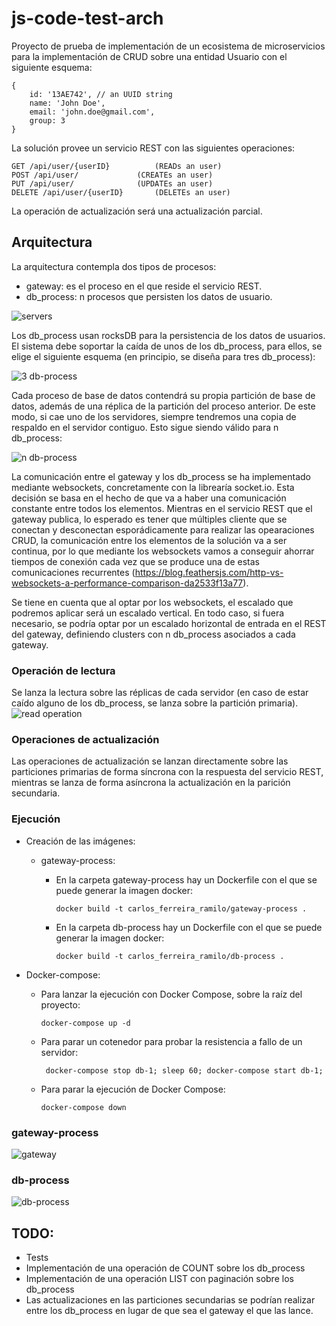 # js-code-test-arch

Proyecto de prueba de implementación de un ecosistema de microservicios para la implementación de CRUD sobre una entidad Usuario con el siguiente esquema:
``` 
{
    id: '13AE742', // an UUID string
    name: 'John Doe',
    email: 'john.doe@gmail.com',
    group: 3
}
```
La solución provee un servicio REST con las siguientes operaciones:
```
GET /api/user/{userID} 			(READs an user)
POST /api/user/ 			(CREATEs an user)
PUT /api/user/ 				(UPDATEs an user) 
DELETE /api/user/{userID} 		(DELETEs an user)
```

La operación de actualización será una actualización parcial.

## Arquitectura

La arquitectura contempla dos tipos de procesos:

 - gateway: es el proceso en el que reside el servicio REST.
 - db_process: n procesos que persisten los datos de usuario.

![servers](resources/images/servers.png)

Los db_process usan rocksDB para la persistencia de los datos de usuarios. El sistema debe soportar la caída de unos de los db_process, para ellos, se elige el siguiente esquema (en principio, se diseña para tres db_process):

![3 db-process](resources/images/dbschema.png)

Cada proceso de base de datos contendrá su propia partición de base de datos, además de una réplica de la partición del proceso anterior. De este modo, si cae uno de los servidores, siempre tendremos una copia de respaldo en el servidor contiguo. Esto sigue siendo válido para n db_process:

![n db-process](resources/images/dbschema.png)

La comunicación entre el gateway y los db_process se ha implementado mediante websockets, concretamente con la librearía socket.io. Esta decisión se basa en el hecho de que va a haber una comunicación constante entre todos los elementos. Mientras en el servicio REST que el gateway publica, lo esperado es tener que múltiples cliente que se conectan y desconectan esporádicamente para realizar las opearaciones CRUD, la comunicación entre los elementos de la solución va a ser continua, por lo que mediante los websockets vamos a conseguir ahorrar tiempos de conexión cada vez que se produce una de estas comunicaciones recurrentes (https://blog.feathersjs.com/http-vs-websockets-a-performance-comparison-da2533f13a77).

Se tiene en cuenta que al optar por los websockets, el escalado que podremos aplicar será un escalado vertical. En todo caso, si fuera necesario, se podría optar por un escalado horizontal de entrada en el REST del gateway, definiendo clusters con n db_process asociados a cada gateway.

### Operación de lectura
Se lanza la lectura sobre las réplicas de cada servidor (en caso de estar caído alguno de los db_process, se lanza sobre la partición primaria).
![read operation](resources/images/dbschemaread.png)

### Operaciones de actualización
Las operaciones de actualización se lanzan directamente sobre las particiones primarias de forma síncrona con la respuesta del servicio REST, mientras se lanza de forma asíncrona la actualización en la parición secundaria.

### Ejecución

 - Creación de las imágenes:
	 - gateway-process:
		 - En la carpeta gateway-process hay un Dockerfile con el que se puede generar la imagen docker:

			```docker build -t carlos_ferreira_ramilo/gateway-process . ```

		- En la carpeta db-process hay un Dockerfile con el que se puede generar la imagen docker:

			```docker build -t carlos_ferreira_ramilo/db-process .```

- Docker-compose:
	- Para lanzar la ejecución con Docker Compose, sobre la raíz del proyecto:

		``` docker-compose up -d ```
			
	- Para parar un cotenedor para probar la resistencia a fallo de un servidor:

		``` docker-compose stop db-1; sleep 60; docker-compose start db-1;```
				
	- Para parar la ejecución de Docker Compose:
		
		``` docker-compose down ``` 

### gateway-process
![gateway](resources/images/gatewaytree.png)

### db-process
![db-process](resources/images/treedbprocess.png)
        
## TODO:

 - Tests
 - Implementación de una operación de COUNT sobre los db_process
 - Implementación de una operación LIST con paginación sobre los db_process
 - Las actualizaciones en las particiones secundarias se podrían realizar entre los db_process en lugar de que sea el gateway el que las lance.
